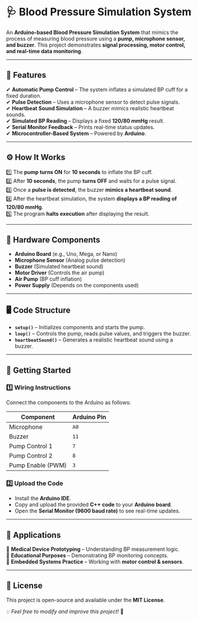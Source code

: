 # 🩺 Blood Pressure Simulation System

An **Arduino-based Blood Pressure Simulation System** that mimics the process of measuring blood pressure using a **pump, microphone sensor, and buzzer**. This project demonstrates **signal processing, motor control, and real-time data monitoring**.

---

## 📌 Features

✔ **Automatic Pump Control** – The system inflates a simulated BP cuff for a fixed duration.  
✔ **Pulse Detection** – Uses a microphone sensor to detect pulse signals.  
✔ **Heartbeat Sound Simulation** – A buzzer mimics realistic heartbeat sounds.  
✔ **Simulated BP Reading** – Displays a fixed **120/80 mmHg** result.  
✔ **Serial Monitor Feedback** – Prints real-time status updates.  
✔ **Microcontroller-Based System** – Powered by **Arduino**.

---

## ⚙️ How It Works

1️⃣ The **pump turns ON** for **10 seconds** to inflate the BP cuff.  
2️⃣ After **10 seconds**, the pump **turns OFF** and waits for a pulse signal.  
3️⃣ Once a **pulse is detected**, the buzzer **mimics a heartbeat sound**.  
4️⃣ After the heartbeat simulation, the system **displays a BP reading of 120/80 mmHg**.  
5️⃣ The program **halts execution** after displaying the result.

---

## 🔧 Hardware Components

- **Arduino Board** (e.g., Uno, Mega, or Nano)
- **Microphone Sensor** (Analog pulse detection)
- **Buzzer** (Simulated heartbeat sound)
- **Motor Driver** (Controls the air pump)
- **Air Pump** (BP cuff inflation)
- **Power Supply** (Depends on the components used)

---

## 🖥️ Code Structure

- **`setup()`** – Initializes components and starts the pump.  
- **`loop()`** – Controls the pump, reads pulse values, and triggers the buzzer.  
- **`heartbeatSound()`** – Generates a realistic heartbeat sound using a buzzer.

---

## 🚀 Getting Started

### 1️⃣ **Wiring Instructions**
Connect the components to the Arduino as follows:

| Component        | Arduino Pin  |
|-----------------|-------------|
| Microphone      | `A0`        |
| Buzzer          | `11`        |
| Pump Control 1  | `7`         |
| Pump Control 2  | `8`         |
| Pump Enable (PWM) | `3`       |

### 2️⃣ **Upload the Code**
- Install the **Arduino IDE**.
- Copy and upload the provided **C++ code** to your **Arduino board**.
- Open the **Serial Monitor (9600 baud rate)** to see real-time updates.

---

## 🎯 Applications

🔹 **Medical Device Prototyping** – Understanding BP measurement logic.  
🔹 **Educational Purposes** – Demonstrating BP monitoring concepts.  
🔹 **Embedded Systems Practice** – Working with **motor control & sensors**.  

---

## 📜 License

This project is open-source and available under the **MIT License**.

💡 *Feel free to modify and improve this project!* 🚀  
